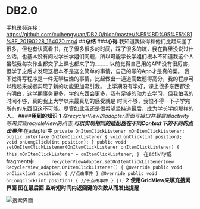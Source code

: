 # DB2.0
手机录频连接：
https://github.com/cuihengyuan/DB2.0/blob/master/%E5%BD%95%E5%B1%8F_20190228_164020.mp4
##**总结**
###**心得**
我知道我做得和他们比起来差了很多，但也有认真看书，花了很多很多的时间，踩了很多的坑，我在群里没说过什么话，也基本没有问过学长学姐们问题，所以可能学长学姐们根本不知道我这个人虽然我每次作业都交了上课也都来了的.........
以前觉得自己用的APP没有很厉害，但学了之后才发现这根本不是这么简单的事情，自己的写的App才是真的菜。
我不觉得写程序是一件无聊枯燥的事情，比起做出一道道高数题得高分，我的程序可以跑起来或者实现了新的功能更加吸引我。
上学期没有学好，课上很多东西都没有明白，这学期事务更多，学的东西会更多，我有足够的动力去学习，但我怕我的时间不够，真的我上大学以来最真切的感受就是
时间不够，我恨不得一下子学完所有的东西但这不可能。尽管如此我还是很希望坚持道最后，成为学长学姐那样的人。
####**用到的知识**
**1**
*在recyclerView的adapter里面写接口并暴露给activity等来实现recycleView的点击,**可以实现相同的适配器在不同Context下的不同的点击事件***
 在adapter中
 ` private OnItemClickListener mOnItemClickListener;
public interface OnItemClickListener {
        void onClick(int position);
        void onLongClick(int position);
    }
    public void setOnItemClickListener(OnItemClickListener onItemClickListener) {
        this.mOnItemClickListener = onItemClickListener;
    } 
     ` 
     在activity或fragment中
`      recyclerViewAdapter.setOnItemClickListener(new RecyclerView_adapter.OnItemClickListener() {
                            @Override
                            public void onClick(int position) {
                                //点击事件
                            }
                            @Override
                            public void onLongClick(int position) {
                                  //长点击事件
                            }
                        });`
 **2**
 **使用GridView来填充搜索界面
 图在最后面**
 **监听短时间内返回键的次数从而发出提醒**
 
 
 
 
 ![搜索界面](https://raw.githubusercontent.com/cuihengyuan/DB2.0/master/超级截屏_20190301_164330.png)
 
                        
                        
                        
                        
                        
                        
                        
                        
                        
                        
                        
                        
